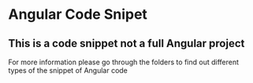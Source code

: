 # Angular Code Snipet

## This is a code snippet not a full Angular project

For more information please go through the folders to find out different types of the snippet of Angular code
